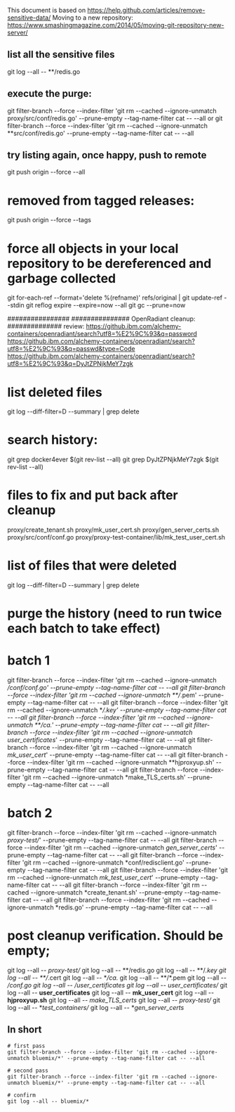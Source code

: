 This document is based on https://help.github.com/articles/remove-sensitive-data/
Moving to a new repository: https://www.smashingmagazine.com/2014/05/moving-git-repository-new-server/


## list all the sensitive files
git log --all -- **/redis.go

## execute the purge:
git filter-branch --force --index-filter 'git rm --cached --ignore-unmatch proxy/src/conf/redis.go' --prune-empty --tag-name-filter cat -- --all
or
git filter-branch --force --index-filter 'git rm --cached --ignore-unmatch **src/conf/redis.go' --prune-empty --tag-name-filter cat -- --all

## try listing again, once happy, push to remote

git push origin --force --all
# removed from tagged releases:
git push origin --force --tags

# force all objects in your local repository to be dereferenced and garbage collected
git for-each-ref --format='delete %(refname)' refs/original | git update-ref --stdin
git reflog expire --expire=now --all
git gc --prune=now


################
############### OpenRadiant cleanup:
##############
review:
https://github.ibm.com/alchemy-containers/openradiant/search?utf8=%E2%9C%93&q=password
https://github.ibm.com/alchemy-containers/openradiant/search?utf8=%E2%9C%93&q=passwd&type=Code
https://github.ibm.com/alchemy-containers/openradiant/search?utf8=%E2%9C%93&q=DyJtZPNjkMeY7zgk
# list deleted files
git log --diff-filter=D --summary | grep delete

# search history:
git grep docker4ever $(git rev-list --all)
git grep DyJtZPNjkMeY7zgk $(git rev-list --all)

# files to fix and put back after cleanup
proxy/create_tenant.sh
proxy/mk_user_cert.sh
proxy/gen_server_certs.sh
proxy/src/conf/conf.go
proxy/proxy-test-container/lib/mk_test_user_cert.sh

# list of files that were deleted
git log --diff-filter=D --summary | grep delete

# purge the history (need to run twice each batch to take effect)
# batch 1
git filter-branch --force --index-filter 'git rm --cached --ignore-unmatch */conf/conf.go' --prune-empty --tag-name-filter cat -- --all
git filter-branch --force --index-filter 'git rm --cached --ignore-unmatch **/*.pem' --prune-empty --tag-name-filter cat -- --all
git filter-branch --force --index-filter 'git rm --cached --ignore-unmatch **/*.key' --prune-empty --tag-name-filter cat -- --all
git filter-branch --force --index-filter 'git rm --cached --ignore-unmatch **/ca.*' --prune-empty --tag-name-filter cat -- --all
git filter-branch --force --index-filter 'git rm --cached --ignore-unmatch user_certificates*' --prune-empty --tag-name-filter cat -- --all
git filter-branch --force --index-filter 'git rm --cached --ignore-unmatch *mk_user_cert*' --prune-empty --tag-name-filter cat -- --all
git filter-branch --force --index-filter 'git rm --cached --ignore-unmatch **hjproxyup.sh' --prune-empty --tag-name-filter cat -- --all
git filter-branch --force --index-filter 'git rm --cached --ignore-unmatch *make_TLS_certs.sh' --prune-empty --tag-name-filter cat -- --all

# batch 2
git filter-branch --force --index-filter 'git rm --cached --ignore-unmatch *proxy-test/*' --prune-empty --tag-name-filter cat -- --all
git filter-branch --force --index-filter 'git rm --cached --ignore-unmatch *gen_server_certs*' --prune-empty --tag-name-filter cat -- --all
git filter-branch --force --index-filter 'git rm --cached --ignore-unmatch *conf/redisclient.go' --prune-empty --tag-name-filter cat -- --all
git filter-branch --force --index-filter 'git rm --cached --ignore-unmatch *mk_test_user_cert*' --prune-empty --tag-name-filter cat -- --all
git filter-branch --force --index-filter 'git rm --cached --ignore-unmatch *create_tenant.sh' --prune-empty --tag-name-filter cat -- --all
git filter-branch --force --index-filter 'git rm --cached --ignore-unmatch *redis.go' --prune-empty --tag-name-filter cat -- --all


# post cleanup verification. Should be empty;
git log --all -- *proxy-test/*
git log --all -- **/redis.go
git log --all -- **/*.key
git log --all -- **/*.cert
git log --all -- **/ca.*
git log --all -- **/*.pem
git log --all -- */conf.go
git log --all -- */user_certificates*
git log --all -- user_certificates/*
git log --all -- **user_certificates**
git log --all -- **mk_user_cert**
git log --all -- **hjproxyup.sh**
git log --all -- *make_TLS_certs*
git log --all -- *proxy-test/*
git log --all -- **test_containers/*
git log --all -- **gen_server_certs*


## In short
```
# first pass
git filter-branch --force --index-filter 'git rm --cached --ignore-unmatch bluemix/*' --prune-empty --tag-name-filter cat -- --all

# second pass
git filter-branch --force --index-filter 'git rm --cached --ignore-unmatch bluemix/*' --prune-empty --tag-name-filter cat -- --all

# confirm
git log --all -- bluemix/*
```
